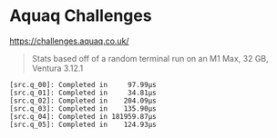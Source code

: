 # Aquaq Challenges

https://challenges.aquaq.co.uk/

> Stats based off of a random terminal run on an M1 Max, 32 GB, Ventura 3.12.1

```
[src.q_00]: Completed in     97.99µs
[src.q_01]: Completed in     34.81µs
[src.q_02]: Completed in    204.09µs
[src.q_03]: Completed in    135.90µs
[src.q_04]: Completed in 181959.87µs
[src.q_05]: Completed in    124.93µs
```
